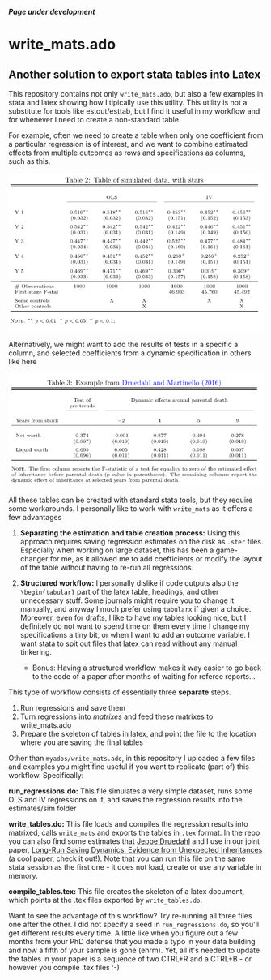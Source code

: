 ***Page under development***

# write_mats.ado 
## Another solution to export stata tables into Latex

This repository contains not only ``write_mats.ado``, but also a few examples in stata and latex showing how I tipically use this utility. This utility is not a substitute for tools like estout/esttab, but I find it useful in my workflow and for whenever I need to create a non-standard table. 

For example, often we need to create a table when only one coefficient from a particular regression is of interest, and we want to combine estimated effects from multiple outcomes as rows and specifications as columns, such as this.

![alt text](https://github.com/alemartinello/write_mats/blob/master/images/table_multiple_specs.png "Table with multiple specifications")

Alternatively, we might want to add the results of tests in a specific a column, and selected coefficients from a dynamic specification in others like here

![alt text](https://github.com/alemartinello/write_mats/blob/master/images/table_with_test.PNG "Table with multiple specifications")

All these tables can be created with standard stata tools, but they require some workarounds. I personally like to work with ``write_mats`` as it offers a few advantages

1. **Separating the estimation and table creation process:** Using this approach requires saving regression estimates on the disk as ``.ster`` files. Especially when working on large dataset, this has been a game-changer for me, as it allowed me to add coefficients or modify the layout of the table without having to re-run all regressions.

2. **Structured workflow:** I personally dislike if code outputs also the ``\begin{tabular}`` part of the latex table, headings, and other unnecessary stuff. Some journals might require you to change it manually, and anyway I much prefer using ``tabularx`` if given a choice. Moreover, even for drafts, I like to have my tables looking nice, but I definitely do not want to spend time on them every time I change my specifications a tiny bit, or when I want to add an outcome variable. I want stata to spit out files that latex can read without any manual tinkering.
    * Bonus: Having a structured workflow makes it way easier to go back to the code of a paper after months of waiting for referee reports...

This type of workflow consists of essentially three **separate** steps.
1. Run regressions and save them
2. Turn regressions into *matrixes* and feed these matrixes to write_mats.ado
3. Prepare the skeleton of tables in latex, and point the file to the location where you are saving the final tables

Other than ``myados/write_mats.ado``, in this repository I uploaded a few files and examples you might find useful if you want to replicate (part of) this workflow. Specifically:

**run_regressions.do:** This file simulates a very simple dataset, runs some OLS and IV regressions on it, and saves the regression results into the estimates/sim folder

**write_tables.do:** This file loads and compiles the regression results into matrixed, calls ``write_mats`` and exports the tables in ``.tex`` format. In the repo you can also find some estimates that [Jeppe Druedahl](http://web.econ.ku.dk/druedahl/) and I use in our joint paper, [Long-Run Saving Dynamics: Evidence from Unexpected Inheritances](https://swopec.hhs.se/lunewp/abs/lunewp2016_007.htm) (a cool paper, check it out!). Note that you can run this file on the same stata session as the first one - it does not load, create or use any variable in memory.

**compile_tables.tex:** This file creates the skeleton of a latex document, which points at the .tex files exported by ``write_tables.do``. 

Want to see the advantage of this workflow? Try re-running all three files one after the other. I did not specify a seed in ``run_regressions.do``, so you'll get different results every time. A little like when you figure out a few months from your PhD defense that you made a typo in your data building and now a fifth of your sample is gone (ehrm).  Yet, all it's needed to update the tables in your paper is a sequence of two CTRL+R and a CTRL+B - or however you compile .tex files :-) 
